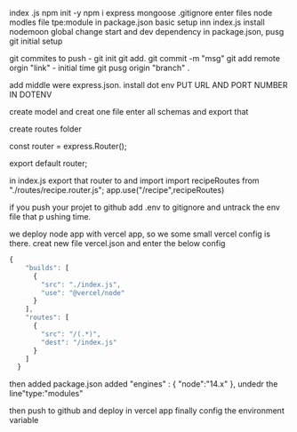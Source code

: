   index .js
  npm init -y
  npm i express  mongoose
  .gitignore enter files node modles file
  tpe:module in package.json
  basic setup inn index.js
  install nodemoon global
  change start and dev dependency  in package.json,
  pusg git initial setup

  git commites to push - 
  git init
  git add.
 git commit -m "msg"
 git add remote orgin "link" - initial time
 git pusg origin "branch" .



add middle were express.json.
install dot env 
PUT URL AND PORT NUMBER IN DOTENV


create model and creat one file enter all schemas
and export that

create routes folder

const router = express.Router();

export default router;

in index.js
export that router to and import
import recipeRoutes from "./routes/recipe.router.js";
app.use("/recipe",recipeRoutes)


<!-- MONGO_URL="mongodb+srv://vignesh:admin123@cluster0.ov4eq.mongodb.net/?retryWrites=true&w=majority/cooker" -->
<!-- PORT=4000 -->

if you push your projet to github add .env to gitignore and untrack the env file that p ushing time. 

we deploy node app with vercel app, so we some small vercel config is there.
creat new file vercel.json and 
enter the below config 
```js
{
    "builds": [
      {
        "src": "./index.js",
        "use": "@vercel/node"
      }
    ],
    "routes": [
      {
        "src": "/(.*)",
        "dest": "/index.js"
      }
    ]
  }
  ```
  then added package.json 
  added 
  "engines" : {
    "node":"14.x"
  },
  undedr the line"type:"modules"


then push to github and deploy in vercel app finally config the environment variable